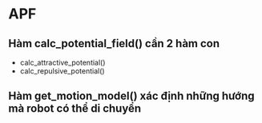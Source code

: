 # APF
## Hàm calc_potential_field() cần 2 hàm con
- calc_attractive_potential()
- calc_repulsive_potential()
## Hàm get_motion_model() xác định những hướng mà robot có thể di chuyển